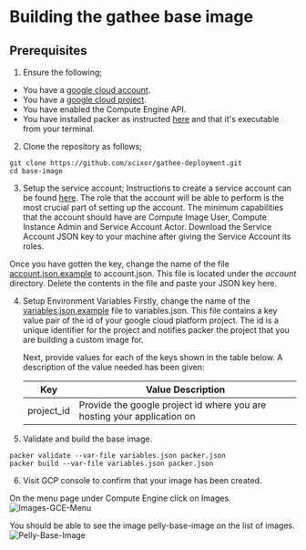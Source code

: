 # Building the gathee base image

## Prerequisites

1. Ensure the following;
- You have a [google cloud account](https://console.cloud.google.com/).
- You have a [google cloud project](https://cloud.google.com/resource-manager/docs/creating-managing-projects).
- You have enabled the Compute Engine API.
- You have installed packer as instructed [here](https://www.packer.io/downloads.html) and that it's executable from your terminal.

2. Clone the repository as follows;

 ```
 git clone https://github.com/xcixor/gathee-deployment.git
 cd base-image
 ```

3. Setup the service account;
  Instructions to create a service account can be found [here](https://cloud.google.com/iam/docs/creating-managing-service-accounts). The role that the account will be able to perform is the most crucial part of setting up the account. The minimum capabilities that the account should have are Compute Image User, Compute Instance Admin and Service Account Actor. Download the Service Account JSON key to your machine after giving the Service Account its roles.

  Once you have gotten the key, change the name of the file [account.json.example](../account/account.json.example) to account.json. This file is located under the *account* directory. Delete the contents in the file and paste your JSON key here.

4. Setup Environment Variables
   Firstly, change the name of the [variables.json.example](./variables.json.example) file to variables.json. This file contains a key value pair of the id of your google cloud platform project. The id is a unique identifier for the project and notifies packer the project that you are building a custom image for.

   Next, provide values for each of the keys shown in the table below. A description of the value needed has been given:

   | **Key**           | **Value Description**|
   |-------------------|----------------------|
   | project_id        | Provide the google project id where you are hosting your application on|

5. Validate and build the base image.

```
packer validate --var-file variables.json packer.json
packer build --var-file variables.json packer.json
```

6. Visit GCP console to confirm that your image has been created.

  On the menu page under Compute Engine click on Images.
  ![Images-GCE-Menu](../../docs/images/images-gce.png)

  You should be able to see the image pelly-base-image on the list of images.
  ![Pelly-Base-Image](../../docs/images/dashboard.png)